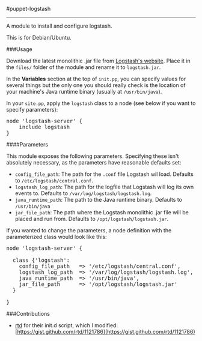 #puppet-logstash
- - - 

A module to install and configure logstash.

This is for Debian/Ubuntu.

###Usage

Download the latest monolithic .jar file from [Logstash's website](http://logstash.net/). Place it in the `files/` folder of the module and rename it to `logstash.jar`.

In the **Variables** section at the top of `init.pp`, you can specify values for several things but the only one you should really check is the location of your machine's Java runtime binary (usually at `/usr/bin/java`). 

In your `site.pp`, apply the `logstash` class to a node (see below if you want to specify parameters):

<pre>
node 'logstash-server' {
    include logstash
}
</pre>

####Parameters

This module exposes the following parameters. Specifying these isn't absolutely necessary, as the parameters have reasonable defaults set:


* `config_file_path`: The path for the `.conf` file Logstash wil load. Defaults to `/etc/logstash/central.conf`.
* `logstash_log_path`: The path for the logfile that Logstash will log its own events to. Defaults to `/var/log/logstash/logstash.log`.
* `java_runtime_path`: The path to the Java runtime binary. Defaults to `/usr/bin/java`
* `jar_file_path`: The path where the Logstash monolithic .jar file will be placed and run from. Defaults to `/opt/logstash/logstash.jar`.

If you wanted to change the parameters, a node definition with the parameterized class would look like this:

<pre>
node 'logstash-server' {

  class {'logstash':
    config_file_path   => '/etc/logstash/central.conf',
    logstash_log_path  => '/var/log/logstash/logstash.log',
    java_runtime_path  => '/usr/bin/java',
    jar_file_path      => '/opt/logstash/logstash.jar'
  }

}
</pre> 

###Contributions

* [rtd](https://github.com/rtd) for their init.d script, which I modified: [https://gist.github.com/rtd/1121786](https://gist.github.com/rtd/1121786)

